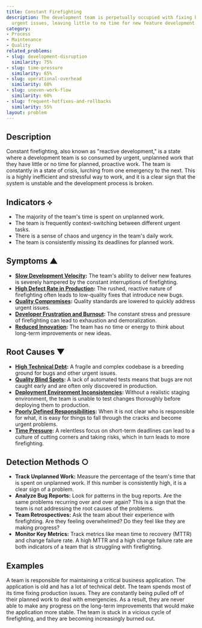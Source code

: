 ```yaml
---
title: Constant Firefighting
description: The development team is perpetually occupied with fixing bugs and addressing
  urgent issues, leaving little to no time for new feature development.
category:
- Process
- Maintenance
- Quality
related_problems:
- slug: development-disruption
  similarity: 75%
- slug: time-pressure
  similarity: 65%
- slug: operational-overhead
  similarity: 60%
- slug: uneven-work-flow
  similarity: 60%
- slug: frequent-hotfixes-and-rollbacks
  similarity: 55%
layout: problem
---
```


## Description
Constant firefighting, also known as "reactive development," is a state where a development team is so consumed by urgent, unplanned work that they have little or no time for planned, proactive work. The team is constantly in a state of crisis, lurching from one emergency to the next. This is a highly inefficient and stressful way to work, and it is a clear sign that the system is unstable and the development process is broken.

## Indicators ⟡
- The majority of the team's time is spent on unplanned work.
- The team is frequently context-switching between different urgent tasks.
- There is a sense of chaos and urgency in the team's daily work.
- The team is consistently missing its deadlines for planned work.

## Symptoms ▲
- **[Slow Development Velocity](slow-development-velocity.md):** The team's ability to deliver new features is severely hampered by the constant interruptions of firefighting.
- **[High Defect Rate in Production](high-defect-rate-in-production.md):** The rushed, reactive nature of firefighting often leads to low-quality fixes that introduce new bugs.
- **[Quality Compromises](quality-compromises.md):** Quality standards are lowered to quickly address urgent issues.
- **[Developer Frustration and Burnout](developer-frustration-and-burnout.md):** The constant stress and pressure of firefighting can lead to exhaustion and demoralization.
- **[Reduced Innovation](reduced-innovation.md):** The team has no time or energy to think about long-term improvements or new ideas.

## Root Causes ▼
- **[High Technical Debt](high-technical-debt.md):** A fragile and complex codebase is a breeding ground for bugs and other urgent issues.
- **[Quality Blind Spots](quality-blind-spots.md):** A lack of automated tests means that bugs are not caught early and are often only discovered in production.
- **[Deployment Environment Inconsistencies](deployment-environment-inconsistencies.md):** Without a realistic staging environment, the team is unable to test changes thoroughly before deploying them to production.
- **[Poorly Defined Responsibilities](poorly-defined-responsibilities.md):** When it is not clear who is responsible for what, it is easy for things to fall through the cracks and become urgent problems.
- **[Time Pressure](time-pressure.md):** A relentless focus on short-term deadlines can lead to a culture of cutting corners and taking risks, which in turn leads to more firefighting.

## Detection Methods ○
- **Track Unplanned Work:** Measure the percentage of the team's time that is spent on unplanned work. If this number is consistently high, it is a clear sign of a problem.
- **Analyze Bug Reports:** Look for patterns in the bug reports. Are the same problems recurring over and over again? This is a sign that the team is not addressing the root causes of the problems.
- **Team Retrospectives:** Ask the team about their experience with firefighting. Are they feeling overwhelmed? Do they feel like they are making progress?
- **Monitor Key Metrics:** Track metrics like mean time to recovery (MTTR) and change failure rate. A high MTTR and a high change failure rate are both indicators of a team that is struggling with firefighting.

## Examples
A team is responsible for maintaining a critical business application. The application is old and has a lot of technical debt. The team spends most of its time fixing production issues. They are constantly being pulled off of their planned work to deal with emergencies. As a result, they are never able to make any progress on the long-term improvements that would make the application more stable. The team is stuck in a vicious cycle of firefighting, and they are becoming increasingly burned out.
